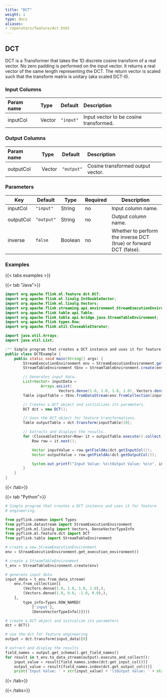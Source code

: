 ```yaml
---
title: "DCT"
weight: 1
type: docs
aliases:
- /operators/feature/dct.html
---
```


<!--
Licensed to the Apache Software Foundation (ASF) under one
or more contributor license agreements.  See the NOTICE file
distributed with this work for additional information
regarding copyright ownership.  The ASF licenses this file
to you under the Apache License, Version 2.0 (the
"License"); you may not use this file except in compliance
with the License.  You may obtain a copy of the License at

  http://www.apache.org/licenses/LICENSE-2.0

Unless required by applicable law or agreed to in writing,
software distributed under the License is distributed on an
"AS IS" BASIS, WITHOUT WARRANTIES OR CONDITIONS OF ANY
KIND, either express or implied.  See the License for the
specific language governing permissions and limitations
under the License.
-->

## DCT

DCT is a Transformer that takes the 1D discrete cosine transform of a real
vector. No zero padding is performed on the input vector. It returns a real
vector of the same length representing the DCT. The return vector is scaled such
that the transform matrix is unitary (aka scaled DCT-II).

### Input Columns

| Param name | Type   | Default   | Description                            |
|:-----------|:-------|:----------|:---------------------------------------|
| inputCol   | Vector | `"input"` | Input vector to be cosine transformed. |

### Output Columns

| Param name | Type   | Default    | Description                       |
|:-----------|:-------|:-----------|:----------------------------------|
| outputCol  | Vector | `"output"` | Cosine transformed output vector. |

### Parameters

| Key       | Default    | Type    | Required | Description                                                       |
|-----------|------------|---------|----------|-------------------------------------------------------------------|
| inputCol  | `"input"`  | String  | no       | Input column name.                                                |
| outputCol | `"output"` | String  | no       | Output column name.                                               |
| inverse   | `false`    | Boolean | no       | Whether to perform the inverse DCT (true) or forward DCT (false). |

### Examples

{{< tabs examples >}}

{{< tab "Java">}}

```java
import org.apache.flink.ml.feature.dct.DCT;
import org.apache.flink.ml.linalg.IntDoubleVector;
import org.apache.flink.ml.linalg.Vectors;
import org.apache.flink.streaming.api.environment.StreamExecutionEnvironment;
import org.apache.flink.table.api.Table;
import org.apache.flink.table.api.bridge.java.StreamTableEnvironment;
import org.apache.flink.types.Row;
import org.apache.flink.util.CloseableIterator;

import java.util.Arrays;
import java.util.List;

/** Simple program that creates a DCT instance and uses it for feature engineering. */
public class DCTExample {
    public static void main(String[] args) {
        StreamExecutionEnvironment env = StreamExecutionEnvironment.getExecutionEnvironment();
        StreamTableEnvironment tEnv = StreamTableEnvironment.create(env);

        // Generates input data.
        List<Vector> inputData =
                Arrays.asList(
                        Vectors.dense(1.0, 1.0, 1.0, 1.0), Vectors.dense(1.0, 0.0, -1.0, 0.0));
        Table inputTable = tEnv.fromDataStream(env.fromCollection(inputData)).as("input");

        // Creates a DCT object and initializes its parameters.
        DCT dct = new DCT();

        // Uses the DCT object for feature transformations.
        Table outputTable = dct.transform(inputTable)[0];

        // Extracts and displays the results.
        for (CloseableIterator<Row> it = outputTable.execute().collect(); it.hasNext(); ) {
            Row row = it.next();

            Vector inputValue = row.getFieldAs(dct.getInputCol());
            Vector outputValue = row.getFieldAs(dct.getOutputCol());

            System.out.printf("Input Value: %s\tOutput Value: %s\n", inputValue, outputValue);
        }
    }
}
```

{{< /tab>}}

{{< tab "Python">}}

```python
# Simple program that creates a DCT instance and uses it for feature
# engineering.

from pyflink.common import Types
from pyflink.datastream import StreamExecutionEnvironment
from pyflink.ml.linalg import Vectors, DenseVectorTypeInfo
from pyflink.ml.feature.dct import DCT
from pyflink.table import StreamTableEnvironment

# create a new StreamExecutionEnvironment
env = StreamExecutionEnvironment.get_execution_environment()

# create a StreamTableEnvironment
t_env = StreamTableEnvironment.create(env)

# generate input data
input_data = t_env.from_data_stream(
    env.from_collection([
        (Vectors.dense(1.0, 1.0, 1.0, 1.0),),
        (Vectors.dense(1.0, 0.0, -1.0, 0.0),),
    ],
        type_info=Types.ROW_NAMED(
            ['input'],
            [DenseVectorTypeInfo()])))

# create a DCT object and initialize its parameters
dct = DCT()

# use the dct for feature engineering
output = dct.transform(input_data)[0]

# extract and display the results
field_names = output.get_schema().get_field_names()
for result in t_env.to_data_stream(output).execute_and_collect():
    input_value = result[field_names.index(dct.get_input_col())]
    output_value = result[field_names.index(dct.get_output_col())]
    print('Input Value: ' + str(input_value) + '\tOutput Value: ' + str(output_value))
```

{{< /tab>}}

{{< /tabs>}}
